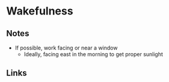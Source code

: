 # Wakefulness

## Notes

- If possible, work facing or near a window
  - Ideally, facing east in the morning to get proper sunlight

## Links
